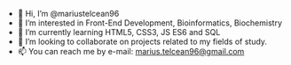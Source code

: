 - 👋 Hi, I’m @mariustelcean96
- 👀 I’m interested in Front-End Development, Bioinformatics, Biochemistry
- 🌱 I’m currently learning HTML5, CSS3, JS ES6 and SQL
- 💞️ I’m looking to collaborate on projects related to my fields of study.
- 📫 You can reach me by e-mail: marius.telcean96@gmail.com

<!---
mariustelcean96/mariustelcean96 is a ✨ special ✨ repository because its `README.md` (this file) appears on your GitHub profile.
You can click the Preview link to take a look at your changes.
--->
